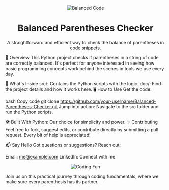 <p align="center">
  <img src="https://media.giphy.com/media/l3vRfNA1p0rvhMSvS/giphy.gif" alt="Balanced Code" />
</p>
<h1 align="center">Balanced Parentheses Checker</h1>
<p align="center">
  A straightforward and efficient way to check the balance of parentheses in code snippets.
</p>
🚀 Overview
This Python project checks if parentheses in a string of code are correctly balanced. It's perfect for anyone interested in seeing how basic programming concepts work behind the scenes in tools we use every day.

📁 What's Inside
src/: Contains the Python scripts with the logic.
doc/: Find the project details and how it works here.
🖥 How to Use
Get the code:

bash
Copy code
git clone https://github.com/your-username/Balanced-Parentheses-Checker.git
Jump into action:
Navigate to the src folder and run the Python scripts.

🛠 Built With
Python: Our choice for simplicity and power.
✨ Contributing
Feel free to fork, suggest edits, or contribute directly by submitting a pull request. Every bit of help is appreciated!

📬 Say Hello
Got questions or suggestions? Reach out:

Email: me@example.com
LinkedIn: Connect with me
<p align="center">
  <img src="https://media.giphy.com/media/3oEjI5VtIhHvK37WYo/giphy.gif" alt="Coding Fun" />
</p>
Join us on this practical journey through coding fundamentals, where we make sure every parenthesis has its partner.





